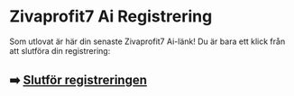 # Zivaprofit7 Ai Registrering

Som utlovat är här din senaste Zivaprofit7 Ai-länk! Du är bara ett klick från att slutföra din registrering:

## ➡️ [Slutför registreringen](https://tinyurl.com/56u3nnnb)